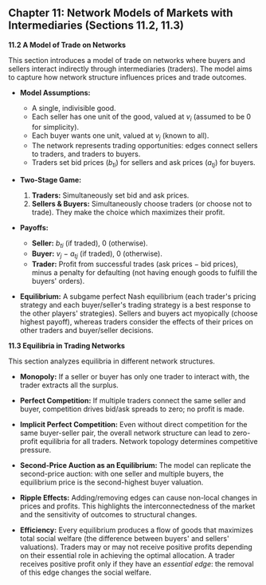 ## Chapter 11: Network Models of Markets with Intermediaries (Sections 11.2, 11.3)

**11.2 A Model of Trade on Networks**

This section introduces a model of trade on networks where buyers and sellers interact indirectly through intermediaries (traders). The model aims to capture how network structure influences prices and trade outcomes.

- **Model Assumptions:**

  - A single, indivisible good.
  - Each seller has one unit of the good, valued at _v<sub>i</sub>_ (assumed to be 0 for simplicity).
  - Each buyer wants one unit, valued at _v<sub>j</sub>_ (known to all).
  - The network represents trading opportunities: edges connect sellers to traders, and traders to buyers.
  - Traders set bid prices (_b<sub>ti</sub>_) for sellers and ask prices (_a<sub>tj</sub>_) for buyers.

- **Two-Stage Game:**

  1.  **Traders:** Simultaneously set bid and ask prices.
  2.  **Sellers & Buyers:** Simultaneously choose traders (or choose not to trade). They make the choice which maximizes their profit.

- **Payoffs:**

  - **Seller:** _b<sub>ti</sub>_ (if traded), 0 (otherwise).
  - **Buyer:** _v<sub>j</sub>_ − _a<sub>tj</sub>_ (if traded), 0 (otherwise).
  - **Trader:** Profit from successful trades (ask prices − bid prices), minus a penalty for defaulting (not having enough goods to fulfill the buyers' orders).

- **Equilibrium:** A subgame perfect Nash equilibrium (each trader's pricing strategy and each buyer/seller's trading strategy is a best response to the other players' strategies). Sellers and buyers act myopically (choose highest payoff), whereas traders consider the effects of their prices on other traders and buyer/seller decisions.

**11.3 Equilibria in Trading Networks**

This section analyzes equilibria in different network structures.

- **Monopoly:** If a seller or buyer has only one trader to interact with, the trader extracts all the surplus.

- **Perfect Competition:** If multiple traders connect the same seller and buyer, competition drives bid/ask spreads to zero; no profit is made.

- **Implicit Perfect Competition:** Even without direct competition for the same buyer-seller pair, the overall network structure can lead to zero-profit equilibria for all traders. Network topology determines competitive pressure.

- **Second-Price Auction as an Equilibrium:** The model can replicate the second-price auction: with one seller and multiple buyers, the equilibrium price is the second-highest buyer valuation.

- **Ripple Effects:** Adding/removing edges can cause non-local changes in prices and profits. This highlights the interconnectedness of the market and the sensitivity of outcomes to structural changes.

- **Efficiency:** Every equilibrium produces a flow of goods that maximizes total social welfare (the difference between buyers' and sellers' valuations). Traders may or may not receive positive profits depending on their essential role in achieving the optimal allocation. A trader receives positive profit only if they have an _essential edge_: the removal of this edge changes the social welfare.
